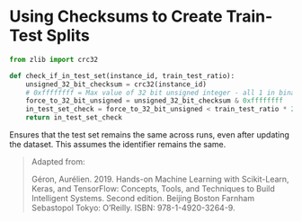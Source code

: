 # Using Checksums to Create Train-Test Splits

```python
from zlib import crc32

def check_if_in_test_set(instance_id, train_test_ratio):
	unsigned_32_bit_checksum = crc32(instance_id)
	# 0xffffffff = Max value of 32 bit unsigned integer - all 1 in binary
	force_to_32_bit_unsigned = unsigned_32_bit_checksum & 0xffffffff
	in_test_set_check = force_to_32_bit_unsigned < train_test_ratio * 2**32
	return in_test_set_check
```

Ensures that the test set remains the same across runs, even after updating the dataset.
This assumes the identifier remains the same.

> Adapted from:
>
> Géron, Aurélien. 2019. Hands-on Machine Learning with Scikit-Learn, Keras, and TensorFlow: Concepts, Tools, and Techniques to Build Intelligent Systems. Second edition. Beijing Boston Farnham Sebastopol Tokyo: O’Reilly. ISBN: 978-1-4920-3264-9.
